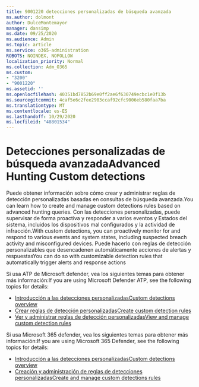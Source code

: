 ```yaml
---
title: 9001220 detecciones personalizadas de búsqueda avanzada
ms.author: dolmont
author: DulceMontemayor
manager: dansimp
ms.date: 09/25/2020
ms.audience: Admin
ms.topic: article
ms.service: o365-administration
ROBOTS: NOINDEX, NOFOLLOW
localization_priority: Normal
ms.collection: Adm_O365
ms.custom:
- "3200"
- "9001220"
ms.assetid: ''
ms.openlocfilehash: 40351bd7852b69e0ff2ae6f630749ecbc1e0f13b
ms.sourcegitcommit: 4caf5e6c2fee2903ccaf92cfc9006eb580faa7ba
ms.translationtype: MT
ms.contentlocale: es-ES
ms.lasthandoff: 10/29/2020
ms.locfileid: "48801534"
---
```

# <a name="advanced-hunting-custom-detections"></a><span data-ttu-id="999b5-102">Detecciones personalizadas de búsqueda avanzada</span><span class="sxs-lookup"><span data-stu-id="999b5-102">Advanced Hunting Custom detections</span></span>

<span data-ttu-id="999b5-103">Puede obtener información sobre cómo crear y administrar reglas de detección personalizadas basadas en consultas de búsqueda avanzada.</span><span class="sxs-lookup"><span data-stu-id="999b5-103">You can learn how to create and manage custom detections rules based on advanced hunting queries.</span></span> <span data-ttu-id="999b5-104">Con las detecciones personalizadas, puede supervisar de forma proactiva y responder a varios eventos y Estados del sistema, incluidos los dispositivos mal configurados y la actividad de infracción.</span><span class="sxs-lookup"><span data-stu-id="999b5-104">With custom detections, you can proactively monitor for and respond to various events and system states, including suspected breach activity and misconfigured devices.</span></span> <span data-ttu-id="999b5-105">Puede hacerlo con reglas de detección personalizables que desencadenen automáticamente acciones de alertas y respuestas</span><span class="sxs-lookup"><span data-stu-id="999b5-105">You can do so with customizable detection rules that automatically trigger alerts and response actions</span></span>
  
<span data-ttu-id="999b5-106">Si usa ATP de Microsoft defender, vea los siguientes temas para obtener más información:</span><span class="sxs-lookup"><span data-stu-id="999b5-106">If you are using Microsoft Defender ATP, see the following topics for details:</span></span> 
- [<span data-ttu-id="999b5-107">Introducción a las detecciones personalizadas</span><span class="sxs-lookup"><span data-stu-id="999b5-107">Custom detections overview</span></span>](https://docs.microsoft.com/windows/security/threat-protection/microsoft-defender-atp/overview-custom-detections)
- [<span data-ttu-id="999b5-108">Crear reglas de detección personalizadas</span><span class="sxs-lookup"><span data-stu-id="999b5-108">Create custom detection rules</span></span>](https://docs.microsoft.com/windows/security/threat-protection/microsoft-defender-atp/custom-detection-rules)
- [<span data-ttu-id="999b5-109">Ver y administrar reglas de detección personalizadas</span><span class="sxs-lookup"><span data-stu-id="999b5-109">View and manage custom detection rules</span></span>](https://docs.microsoft.com/windows/security/threat-protection/microsoft-defender-atp/custom-detections-manage)

<span data-ttu-id="999b5-110">Si usa Microsoft 365 defender, vea los siguientes temas para obtener más información:</span><span class="sxs-lookup"><span data-stu-id="999b5-110">If you are using Microsoft 365 Defender, see the following topics for details:</span></span> 
- [<span data-ttu-id="999b5-111">Introducción a las detecciones personalizadas</span><span class="sxs-lookup"><span data-stu-id="999b5-111">Custom detections overview</span></span>](https://docs.microsoft.com/microsoft-365/security/mtp/custom-detections-overview)
- [<span data-ttu-id="999b5-112">Creación y administración de reglas de detecciones personalizadas</span><span class="sxs-lookup"><span data-stu-id="999b5-112">Create and manage custom detections rules</span></span>](https://docs.microsoft.com/microsoft-365/security/mtp/custom-detection-rules)
